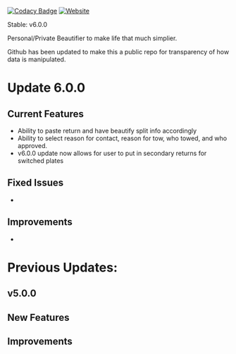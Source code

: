 [![Codacy Badge](https://app.codacy.com/project/badge/Grade/b775839b70364ba89233e4848f653ba7)](https://www.codacy.com?utm_source=github.com&amp;utm_medium=referral&amp;utm_content=Tanner1638/Mystic-Web-Interface&amp;utm_campaign=Badge_Grade)
[![Website](https://img.shields.io/badge/website-visit-brightgreen)](https://script.google.com/macros/s/AKfycbylzMT7iOfBNltHiVBu7dMlfKi5DMiQPrKIvLY2fBZv7FKU05RwxHL-7A_Rdg368t6MFg/exec)

Stable: v6.0.0

Personal/Private Beautifier to make life that much simplier.

Github has been updated to make this a public repo for transparency of how data is manipulated.

# Update 6.0.0

## Current Features
- Ability to paste return and have beautify split info accordingly
- Ability to select reason for contact, reason for tow, who towed, and who approved.
- v6.0.0 update now allows for user to put in secondary returns for switched plates


## Fixed Issues
- 

## Improvements
- 





# Previous Updates:

## v5.0.0
**New Features**
- 

**Improvements**
- 
